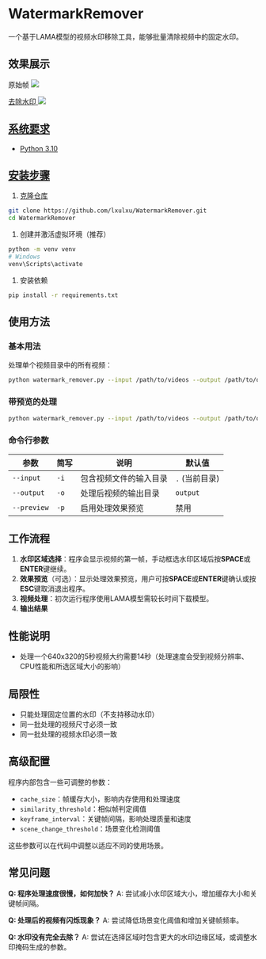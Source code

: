 # WatermarkRemover

一个基于LAMA模型的视频水印移除工具，能够批量清除视频中的固定水印。

## 效果展示

原始帧
<a href=''><img src='https://raw.githubusercontent.com/lxulxu/WatermarkRemover/master/image/origin.jpg'>

去除水印
<a href=''><img src='https://raw.githubusercontent.com/lxulxu/WatermarkRemover/master/image/no_watermark.jpg'>

## 系统要求

- Python 3.10

## 安装步骤

1. 克隆仓库

```bash
git clone https://github.com/lxulxu/WatermarkRemover.git
cd WatermarkRemover
```

1. 创建并激活虚拟环境（推荐）

```bash
python -m venv venv
# Windows
venv\Scripts\activate
```

1. 安装依赖

```bash
pip install -r requirements.txt
```

## 使用方法

### 基本用法

处理单个视频目录中的所有视频：

```bash
python watermark_remover.py --input /path/to/videos --output /path/to/output
```

### 带预览的处理

```bash
python watermark_remover.py --input /path/to/videos --output /path/to/output --preview
```

### 命令行参数

| 参数        | 简写 | 说明                   | 默认值         |
| ----------- | ---- | ---------------------- | -------------- |
| `--input`   | `-i` | 包含视频文件的输入目录 | `.` (当前目录) |
| `--output`  | `-o` | 处理后视频的输出目录   | `output`       |
| `--preview` | `-p` | 启用处理效果预览       | 禁用           |

## 工作流程

1. **水印区域选择**：程序会显示视频的第一帧，手动框选水印区域后按**SPACE**或**ENTER**键继续。
2. **效果预览**（可选）：显示处理效果预览，用户可按**SPACE**或**ENTER**键确认或按**ESC**键取消退出程序。
3. **视频处理**：初次运行程序使用LAMA模型需较长时间下载模型。
4. **输出结果**

## 性能说明

- 处理一个640x320的5秒视频大约需要14秒（处理速度会受到视频分辨率、CPU性能和所选区域大小的影响）

## 局限性

- 只能处理固定位置的水印（不支持移动水印）
- 同一批处理的视频尺寸必须一致
- 同一批处理的视频水印必须一致

## 高级配置

程序内部包含一些可调整的参数：

- `cache_size`：帧缓存大小，影响内存使用和处理速度
- `similarity_threshold`：相似帧判定阈值
- `keyframe_interval`：关键帧间隔，影响处理质量和速度
- `scene_change_threshold`：场景变化检测阈值

这些参数可以在代码中调整以适应不同的使用场景。

## 常见问题

**Q: 程序处理速度很慢，如何加快？**
 A: 尝试减小水印区域大小，增加缓存大小和关键帧间隔。

**Q: 处理后的视频有闪烁现象？**
 A: 尝试降低场景变化阈值和增加关键帧频率。

**Q: 水印没有完全去除？**
 A: 尝试在选择区域时包含更大的水印边缘区域，或调整水印掩码生成的参数。

